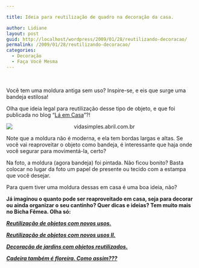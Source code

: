 ```yaml
---

title: Ideia para reutilização de quadro na decoração da casa.

author: Lidiane
layout: post
guid: http://localhost/wordpress/2009/01/28/reutilizando-decoracao/
permalink: /2009/01/28/reutilizando-decoracao/
categories:
  - Decoração
  - Faça Você Mesma
---
```

 

Você tem uma moldura antiga sem uso? Inspire-se, e eis que surge uma bandeja estilosa!

Olha que ideia legal para reutilização desse tipo de objeto, e que foi publicada no blog “<a href="http://bloglaemcasa.com.br/index.php" target="_blank">Lá em Casa</a>”?!

<p style="text-align: center;">
  <img class="aligncenter" style="display: block; float: none; margin-left: auto; margin-right: auto;" title="vidasimples.abril.com.br" src="http://vidasimples.abril.com.br/edicoes/076/imagens/salideshow-bandeja-02.jpg" alt="vidasimples.abril.com.br" />
</p>

Note que a moldura não é moderna, e ela tem bordas largas e altas. Se você vai reaproveitar o objeto como bandeja, é interessante que haja onde você segurar para movimentá-la, certo?

Na foto, a moldura (agora bandeja) foi pintada. Não ficou bonito? Basta colocar no lugar da foto um papel de presente ou tecido com a estampa que você desejar.

Para quem tiver uma moldura dessas em casa é uma boa ideia, não?

**Já imaginou o quanto pode ser reaproveitado em casa, seja para decorar ou ainda organizar o seu cantinho? Quer dicas e ideias? Tem muito mais no Bicha Fêmea. Olha só:**

**_<a href="http://www.trololodemulher.com.br/2009/10/06/reutilizacao-de-objetos-com-novos-usos/" target="_self">Reutilização de objetos com novos usos.</a>_**

**_<a href="http://www.trololodemulher.com.br/2009/10/07/reutilizao-de-objetos-com-novos-usos-ii/" target="_self">Reutilização de objetos com novos usos II.</a>_**

**_<a href="http://www.trololodemulher.com.br/2009/10/29/decoracao-jardim/" target="_self">Decoração de jardins com objetos reutilizados.</a>_**

**_<a href="http://www.trololodemulher.com.br/2009/02/23/cadeira-tambm-floreira-como-assim/" target="_self">Cadeira também é floreira. Como assim???</a>_**